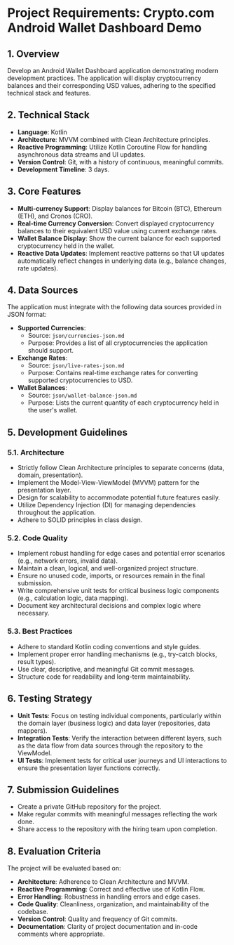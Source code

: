 # Project Requirements: Crypto.com Android Wallet Dashboard Demo

## 1. Overview

Develop an Android Wallet Dashboard application demonstrating modern development practices. The application will display cryptocurrency balances and their corresponding USD values, adhering to the specified technical stack and features.

## 2. Technical Stack

*   **Language**: Kotlin
*   **Architecture**: MVVM combined with Clean Architecture principles.
*   **Reactive Programming**: Utilize Kotlin Coroutine Flow for handling asynchronous data streams and UI updates.
*   **Version Control**: Git, with a history of continuous, meaningful commits.
*   **Development Timeline**: 3 days.

## 3. Core Features

*   **Multi-currency Support**: Display balances for Bitcoin (BTC), Ethereum (ETH), and Cronos (CRO).
*   **Real-time Currency Conversion**: Convert displayed cryptocurrency balances to their equivalent USD value using current exchange rates.
*   **Wallet Balance Display**: Show the current balance for each supported cryptocurrency held in the wallet.
*   **Reactive Data Updates**: Implement reactive patterns so that UI updates automatically reflect changes in underlying data (e.g., balance changes, rate updates).

## 4. Data Sources

The application must integrate with the following data sources provided in JSON format:

*   **Supported Currencies**:
    *   Source: `json/currencies-json.md`
    *   Purpose: Provides a list of all cryptocurrencies the application should support.
*   **Exchange Rates**:
    *   Source: `json/live-rates-json.md`
    *   Purpose: Contains real-time exchange rates for converting supported cryptocurrencies to USD.
*   **Wallet Balances**:
    *   Source: `json/wallet-balance-json.md`
    *   Purpose: Lists the current quantity of each cryptocurrency held in the user's wallet.

## 5. Development Guidelines

### 5.1. Architecture

*   Strictly follow Clean Architecture principles to separate concerns (data, domain, presentation).
*   Implement the Model-View-ViewModel (MVVM) pattern for the presentation layer.
*   Design for scalability to accommodate potential future features easily.
*   Utilize Dependency Injection (DI) for managing dependencies throughout the application.
*   Adhere to SOLID principles in class design.

### 5.2. Code Quality

*   Implement robust handling for edge cases and potential error scenarios (e.g., network errors, invalid data).
*   Maintain a clean, logical, and well-organized project structure.
*   Ensure no unused code, imports, or resources remain in the final submission.
*   Write comprehensive unit tests for critical business logic components (e.g., calculation logic, data mapping).
*   Document key architectural decisions and complex logic where necessary.

### 5.3. Best Practices

*   Adhere to standard Kotlin coding conventions and style guides.
*   Implement proper error handling mechanisms (e.g., try-catch blocks, result types).
*   Use clear, descriptive, and meaningful Git commit messages.
*   Structure code for readability and long-term maintainability.

## 6. Testing Strategy

*   **Unit Tests**: Focus on testing individual components, particularly within the domain layer (business logic) and data layer (repositories, data mappers).
*   **Integration Tests**: Verify the interaction between different layers, such as the data flow from data sources through the repository to the ViewModel.
*   **UI Tests**: Implement tests for critical user journeys and UI interactions to ensure the presentation layer functions correctly.

## 7. Submission Guidelines

*   Create a private GitHub repository for the project.
*   Make regular commits with meaningful messages reflecting the work done.
*   Share access to the repository with the hiring team upon completion.

## 8. Evaluation Criteria

The project will be evaluated based on:

*   **Architecture**: Adherence to Clean Architecture and MVVM.
*   **Reactive Programming**: Correct and effective use of Kotlin Flow.
*   **Error Handling**: Robustness in handling errors and edge cases.
*   **Code Quality**: Cleanliness, organization, and maintainability of the codebase.
*   **Version Control**: Quality and frequency of Git commits.
*   **Documentation**: Clarity of project documentation and in-code comments where appropriate.
